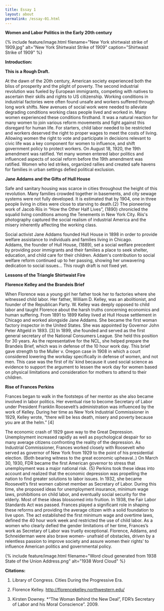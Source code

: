 ```yaml
---
title: Essay 1
layout: about
permalink: /essay-01.html
---
```

**Women and Labor Politics in the Early 20th century**                

{% include feature/image.html filename="New York shirtwaist strike of 1909.jpg" alt="New York Shirtwaist Strike of 1909" caption="Shirtwaist Strike of 1909" %}



**Introduction:**
 


**This is a Rough Draft.**

At the dawn of the 20th century, American society experienced both the bliss of prosperity and the plight of poverty. The second industrial revolution was fueled by European immigrants, competing with natives to ascertain their skills and rights to US citizenship. Working conditions in industrial factories were often found unsafe and workers suffered through long work shifts. New avenues of social work were needed to alleviate degrading conditions working class people lived and worked in. Many women experienced these conditions firsthand. It was a natural reaction for many women to join various reform movements and fight against this disregard for human life. For starters, child labor needed to be restricted and workers deserved the right to proper wages to meet the costs of living. Allowing women the right to vote and participate in decisions relevant to civic life was a key component for women to influence, and shift government policy to protect workers. On August 18, 1920, the 19th amendment was ratified. Yet many women entered labor politics and influenced aspects of social reform before the 19th amendment was ratified. Women who led strikes, organized rallies and created safe havens for families in urban settings defied political exclusion. 


 
**Jane Addams and the Gifts of Hull House**

Safe and sanitary housing was scarce in cities throughout the height of this revolution. Many families crowded together in basements, and city sewage systems were not fully developed. It is estimated that by 1904, one in three people living in cities were close to starving to death.{2}   The pioneering work of Jacob Riis in “How the Other Half Lives”, (1890) chronicled the squalid living conditions among the Tenements in New York City.  Riis's photography captured the social realism of industrial America and the misery inherently affecting the working class.


Social activist Jane Addams founded Hull House in 1898 in order to provide welfare assistance to individuals and families living in Chicago.  
Addams, the founder of Hull House, (1889), set a social welfare precedent by providing poor immigrants and their families a place to seek shelter, education, and child care for their children. Addam's contribution to social welfare reform continued up to her passing, showing her unwavering dedication to social issues...
This rough draft is not fixed yet.

**Lessons of the Triangle Shirtwaist Fire**



**Florence Kelley and the Brandeis Brief**

When Florence was a young girl her father took her to factories where she witnessed child labor.  Her father, William D. Kelley, was an abolitionist, and founder of the Republican Party. W. Kelley was deeply opposed to child labor and taught Florence about the harsh truths concerning economics and human suffering. From 1891 to 1899 Kelley lived at Hull House settlement in Chicago and worked alongside Jane Addams. She became the first woman factory inspector in the United States.  She was appointed by Governor John Peter Altgeld in 1893. [3] In 1899, she founded and served as the first general secretary of the National Consumers League.  She held this position for 30 years. As the representative for the NCL, she helped prepare the Brandeis Brief, which was in defense of the 10 hour work day.  This brief gave strength to the Muller v. Oregon case in 1908 in which a court considered lowering the workday specifically in defense of women, and not men.  This case was the first of its’ kind because it used social science as evidence to support the argument to lessen the work day for women based on physical limitations and consideration for mothers to attend to their children. 

**Rise of Frances Perkins**

Frances began to walk in the footsteps of her mentor as she also became involved in labor politics. Her eventual rise to become Secretary of Labor under President Franklin Roosevelt’s administration was influenced by the work of Kelley.  During her time as New York Industrial Commissioner in 1929, Kelley wrote, “there will be less death, misery and poverty because you are at the helm.” [4] 

The economic crash of 1929 gave way to the Great Depression.  Unemployment increased rapidly as well as psychological despair for so many average citizens confronting the reality of the depression.  As Industrial Commissioner, Frances worked closely with Roosevelt who served as governor of New York from 1929 to the point of his presidential election.  (Both bearing witness to the great economic upheaval..) On March 30, 1930, FDR became the first American governor to stress that unemployment was a major national risk. {5}  Perkins took these ideas into account and realized that the economic depression was propelling the nation to find greater solutions to labor issues.  In 1932, she became Roosevelt’s first women cabinet member as Secretary of Labor. During this time, she proposed ideas for unemployment insurance, minimum wage laws, prohibitions on child labor, and eventually social security for the elderly.  Most of these ideas blossomed into fruition.  In 1938, the Fair Labor Standards Act was passed.  Frances played a significant role in shaping these reforms and providing the average citizen with a solid foundation to live upon. The act established the first minimum wage and overtime laws, defined the 40 hour work week and restricted the use of child labor.  As a women who clearly defied the gender limitations of her time, Frances’s work as Secretary of Labor was truelly exceptional.  Florence, Addams, and Schneiderman were also brave women- unafraid of obstacles, driven by a relentless passion to improve society and assure women their rights’ to influence American politics and governmental policy. 


{% include feature/image.html filename="Word cloud generated from 1938 State of the Union Address.png" alt="1938 Word Cloud" %}

   


**Citations:**


1.  Library of Congress.  Cities During the Progressive Era.

2.  Florence Kelley.  http://florencekelley.northwestern.edu/

3.  Kirsten Downey.  *“The Woman Behind the New Deal”, FDR’s Secretary of Labor and his Moral Conscience”. 2009.






